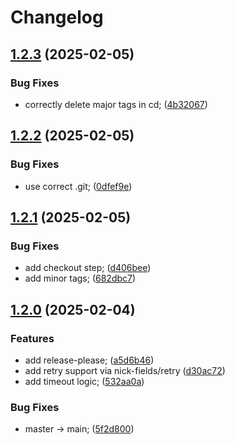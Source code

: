 # Changelog

## [1.2.3](https://github.com/ondreian/simu-rewards/compare/v1.2.2...v1.2.3) (2025-02-05)


### Bug Fixes

* correctly delete major tags in cd; ([4b32067](https://github.com/ondreian/simu-rewards/commit/4b320678892a5cbecdf2fc1d5a73589f87f2b8ad))

## [1.2.2](https://github.com/ondreian/simu-rewards/compare/v1.2.1...v1.2.2) (2025-02-05)


### Bug Fixes

* use correct .git; ([0dfef9e](https://github.com/ondreian/simu-rewards/commit/0dfef9eae6c85876d557792bdd7fd841cdfa8db9))

## [1.2.1](https://github.com/ondreian/simu-rewards/compare/v1.2.0...v1.2.1) (2025-02-05)


### Bug Fixes

* add checkout step; ([d406bee](https://github.com/ondreian/simu-rewards/commit/d406beedd4be1756b7f66c331b503d6d6862fbad))
* add minor tags; ([682dbc7](https://github.com/ondreian/simu-rewards/commit/682dbc72b85e54b6f2b90cbda6bf3f25d7f629b8))

## [1.2.0](https://github.com/ondreian/simu-rewards/compare/v1.1.0...v1.2.0) (2025-02-04)


### Features

* add release-please; ([a5d6b46](https://github.com/ondreian/simu-rewards/commit/a5d6b466b4e322cee120bef49fb3adf099f081a5))
* add retry support via nick-fields/retry ([d30ac72](https://github.com/ondreian/simu-rewards/commit/d30ac724534057e42e99b6178340ca42b143d033))
* add timeout logic; ([532aa0a](https://github.com/ondreian/simu-rewards/commit/532aa0a0ac5841b6a3bb101593dc2574ba955a18))


### Bug Fixes

* master -&gt; main; ([5f2d800](https://github.com/ondreian/simu-rewards/commit/5f2d800e4a400d68334fd221420bc65d41de15ff))
